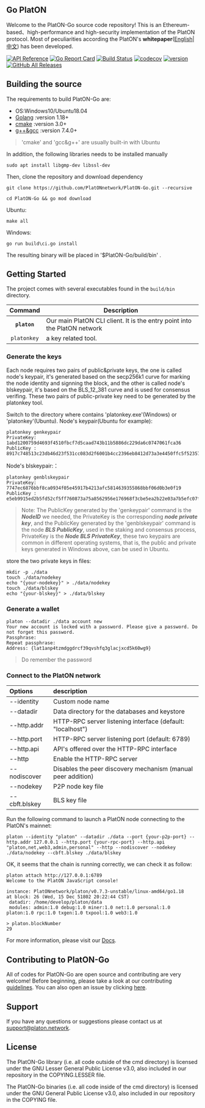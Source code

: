 ## Go PlatON

Welcome to the PlatON-Go source code repository! This is an Ethereum-based、high-performance and high-security implementation of the PlatON protocol.
Most of peculiarities according the PlatON's **whitepaper**([English](https://www.platon.network/pdf/en/PlatON_A_High-Efficiency_Trustless_Computing_Network_Whitepaper_EN.pdf)|[中文](https://www.platon.network/pdf/zh/PlatON_A_High-Efficiency_Trustless_Computing_Network_Whitepaper_ZH.pdf)) has been developed.

[![API Reference](
https://camo.githubusercontent.com/915b7be44ada53c290eb157634330494ebe3e30a/68747470733a2f2f676f646f632e6f72672f6769746875622e636f6d2f676f6c616e672f6764646f3f7374617475732e737667
)](https://pkg.go.dev/github.com/PlatONnetwork/PlatON-Go?tab=doc)
[![Go Report Card](https://goreportcard.com/badge/github.com/PlatONnetwork/PlatON-Go)](https://goreportcard.com/report/github.com/PlatONnetwork/PlatON-Go)
[![Build Status](https://github.com/PlatONnetwork/PlatON-Go/workflows/unittest/badge.svg)](https://github.com/PlatONnetwork/PlatON-Go/actions)
[![codecov](https://codecov.io/gh/PlatONnetwork/PlatON-Go/branch/feature-mainnet-launch/graph/badge.svg)](https://codecov.io/gh/PlatONnetwork/PlatON-Go)
[![version](https://img.shields.io/github/v/tag/PlatONnetwork/PlatON-Go)](https://github.com/PlatONnetwork/PlatON-Go/releases/latest)
[![GitHub All Releases](https://img.shields.io/github/downloads/PlatONnetwork/PlatON-Go/total.svg)](https://github.com/PlatONnetwork/PlatON-Go)

## Building the source
The requirements to build PlatON-Go are:

- OS:Windows10/Ubuntu18.04
- [Golang](https://golang.org/doc/install) :version 1.18+
- [cmake](https://cmake.org/) :version 3.0+
- [g++&gcc](http://gcc.gnu.org/) :version 7.4.0+
> 'cmake' and 'gcc&g++' are usually built-in with Ubuntu

In addition, the following libraries needs to be installed manually

```
sudo apt install libgmp-dev libssl-dev
```
Then, clone the repository and download dependency

```
git clone https://github.com/PlatONnetwork/PlatON-Go.git --recursive

cd PlatON-Go && go mod download
```

Ubuntu:

```
make all
```

Windows:

```
go run build\ci.go install 
```

The resulting binary will be placed in '$PlatON-Go/build/bin' .

## Getting Started

The project comes with several executables found in the `build/bin` directory.

| Command    | Description |
|:----------:|-------------|
| **`platon`** | Our main PlatON CLI client. It is the entry point into the PlatON network |
| `platonkey`    | a key related tool. |

### Generate the keys

Each node requires two pairs of public&private keys, the one is called node's keypair, it's generated based on the secp256k1 curve for marking the node identity and signning the block, and the other is called node's blskeypair, it's based on the BLS_12_381 curve and is used for consensus verifing. These two pairs of public-private key need to be generated by the platonkey tool.

Switch to the directory where contains 'platonkey.exe'(Windows) or 'platonkey'(Ubuntu).
Node's keypair(Ubuntu for example):

```
platonkey genkeypair
PrivateKey:  1abd1200759d4693f4510fbcf7d5caad743b11b5886dc229da6c0747061fca36
PublicKey :  8917c748513c23db46d23f531cc083d2f6001b4cc2396eb8412d73a3e4450ffc5f5235757abf9873de469498d8cf45f5bb42c215da79d59940e17fcb22dfc127
```
Node's blskeypair:：

```
platonkey genblskeypair
PrivateKey:  7747ec6876bbf8ca0934f05e45917b4213afc5814639355868bbf06d0b3e0f19
PublicKey :  e5eb9915ed2b5fd52cf5ff760873a75a8562956e176968f3cbe5ea2b22e03a7b5efc07fdd5ad66d433b404cb880b560bed6295fa79f8fa649588be02231de2e70a782751dc28dbf516b7bb5d52053b5cdf985d8961a5baafa467e8dda55fe981
```

> Note: The PublicKey generated by the 'genkeypair' command is the ***NodeID*** we needed, the PrivateKey is the corresponding ***node private key***, and the PublicKey generated by the 'genblskeypair' command is the node ***BLS PublicKey***, used in the staking and consensus process, PrivateKey is the ***Node BLS PrivateKey***, these two keypairs are common in different operating systems, that is, the public and private keys generated in Windows above, can be used in Ubuntu.

store the two private keys in files:

```
mkdir -p ./data
touch ./data/nodekey 
echo "{your-nodekey}" > ./data/nodekey
touch ./data/blskey
echo "{your-blskey}" > ./data/blskey
```

### Generate a wallet

```
platon --datadir ./data account new
Your new account is locked with a password. Please give a password. Do not forget this password.
Passphrase:
Repeat passphrase:
Address: {lat1anp4tzmdggdrcf39qvshfq3glacjxcd5k60wg9}
```

> Do remember the password

### Connect to the PlatON network

| Options | description |
| :------------ | :------------ |
| --identity | Custom node name |
| --datadir  | Data directory for the databases and keystore |
| --http.addr  | HTTP-RPC server listening interface (default: "localhost") |
| --http.port  | HTTP-RPC server listening port (default: 6789) |
| --http.api   | API's offered over the HTTP-RPC interface |
| --http      | Enable the HTTP-RPC server |
| --nodiscover | Disables the peer discovery mechanism (manual peer addition) |
| --nodekey | P2P node key file |
| --cbft.blskey | BLS key file |

Run the following command to launch a PlatON node connecting to the PlatON's mainnet:

```
platon --identity "platon" --datadir ./data --port {your-p2p-port} --http.addr 127.0.0.1 --http.port {your-rpc-port} --http.api "platon,net,web3,admin,personal" --http --nodiscover --nodekey ./data/nodekey --cbft.blskey ./data/blskey
```

OK, it seems that the chain is running correctly, we can check it as follow:

```
platon attach http://127.0.0.1:6789
Welcome to the PlatON JavaScript console!

instance: PlatONnetwork/platon/v0.7.3-unstable/linux-amd64/go1.18
at block: 26 (Wed, 15 Dec 51802 20:22:44 CST)
 datadir: /home/develop/platon/data
 modules: admin:1.0 debug:1.0 miner:1.0 net:1.0 personal:1.0 platon:1.0 rpc:1.0 txgen:1.0 txpool:1.0 web3:1.0

> platon.blockNumber
29
```

For more information, please visit our [Docs](https://devdocs.platon.network/docs/en/).

## Contributing to PlatON-Go

All of codes for PlatON-Go are open source and contributing are very welcome! Before beginning, please take a look at our contributing [guidelines](https://github.com/PlatONnetwork/PlatON-Go/blob/develop/.github/CONTRIBUTING.md). You can also open an issue by clicking [here](https://github.com/PlatONnetwork/PlatON-Go/issues/new/choose).

## Support
If you have any questions or suggestions please contact us at support@platon.network.

## License
The PlatON-Go library (i.e. all code outside of the cmd directory) is licensed under the GNU Lesser General Public License v3.0, also included in our repository in the COPYING.LESSER file.

The PlatON-Go binaries (i.e. all code inside of the cmd directory) is licensed under the GNU General Public License v3.0, also included in our repository in the COPYING file.

